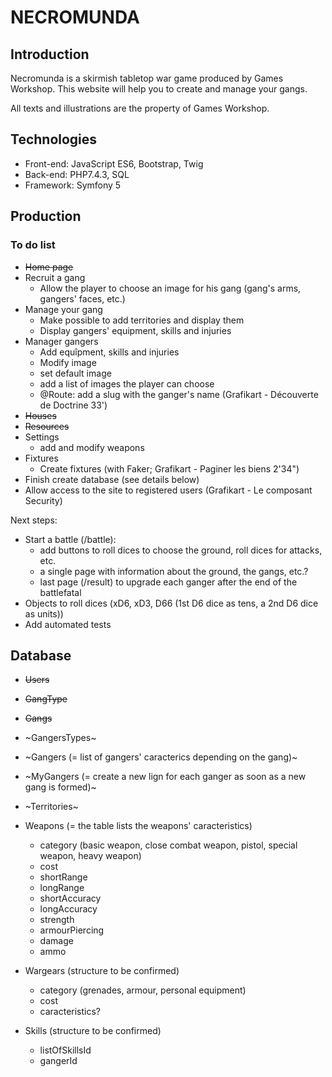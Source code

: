 # NECROMUNDA

## Introduction

Necromunda is a skirmish tabletop war game produced by Games Workshop. This website will help you to create and manage your gangs.

All texts and illustrations are the property of Games Workshop.


## Technologies

* Front-end: JavaScript ES6, Bootstrap, Twig
* Back-end: PHP7.4.3, SQL
* Framework: Symfony 5


## Production

### To do list

* ~~Home page~~
* Recruit a gang
	* Allow the player to choose an image for his gang (gang's arms, gangers' faces, etc.)
* Manage your gang
	* Make possible to add territories and display them
	* Display gangers' equipment, skills and injuries
* Manager gangers
	* Add equîpment, skills and injuries
	* Modify image
	* set default image
	* add a list of images the player can choose
	* @Route: add a slug with the ganger's name (Grafikart - Découverte de Doctrine 33')
* ~~Houses~~
* ~~Resources~~
* Settings
	* add and modify weapons
* Fixtures
	* Create fixtures (with Faker; Grafikart - Paginer les biens 2'34")
* Finish create database (see details below)
* Allow access to the site to registered users (Grafikart - Le composant Security)

Next steps:
* Start a battle (/battle):
	* add buttons to roll dices to choose the ground, roll dices for attacks, etc.
	* a single page with information about the ground, the gangs, etc.?
	* last page (/result) to upgrade each ganger after the end of the battlefatal
* Objects to roll dices (xD6, xD3, D66 (1st D6 dice as tens, a 2nd D6 dice as units))
* Add automated tests


## Database

* ~~Users~~
* ~~GangType~~
* ~~Gangs~~
* ~GangersTypes~
* ~Gangers (= list of gangers' caracterics depending on the gang)~
* ~MyGangers (= create a new lign for each ganger as soon as a new gang is formed)~
* ~Territories~

* Weapons (= the table lists the weapons' caracteristics)
	* category (basic weapon, close combat weapon, pistol, special weapon, heavy weapon)
	* cost
	* shortRange
	* longRange
	* shortAccuracy
	* longAccuracy
	* strength
	* armourPiercing
	* damage
	* ammo
* Wargears (structure to be confirmed)
	* category (grenades, armour, personal equipment)
	* cost
	* caracteristics?
* Skills (structure to be confirmed)
	* listOfSkillsId
	* gangerId